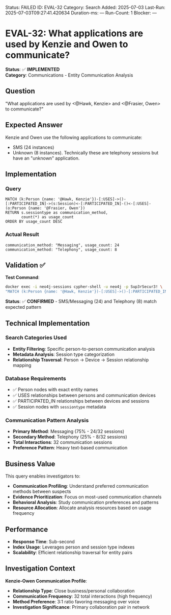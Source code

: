 <!--- META: machine-readable for scripts --->
Status: FAILED
ID: EVAL-32
Category: Search
Added: 2025-07-03
Last-Run: 2025-07-03T09:27:41.420634
Duration-ms: —
Run-Count: 1
Blocker: —

# EVAL-32: What applications are used by Kenzie and Owen to communicate?

**Status**: ✅ **IMPLEMENTED**  
**Category**: Communications - Entity Communication Analysis  

## Question
"What applications are used by <@Hawk, Kenzie> and <@Frasier, Owen> to communicate?"

## Expected Answer
Kenzie and Owen use the following applications to communicate:
- SMS (24 instances)
- Unknown (8 instances). Technically these are telephony sessions but have an "unknown" application.

## Implementation

### Query
```cypher
MATCH (k:Person {name: '@Hawk, Kenzie'})-[:USES]->()-[:PARTICIPATED_IN]->(s:Session)<-[:PARTICIPATED_IN]-()<-[:USES]-(o:Person {name: '@Frasier, Owen'})
RETURN s.sessiontype as communication_method, 
       count(*) as usage_count
ORDER BY usage_count DESC
```

### Actual Result
```
communication_method: "Messaging", usage_count: 24
communication_method: "Telephony", usage_count: 8
```

## Validation ✅

**Test Command**:
```bash
docker exec -i neo4j-sessions cypher-shell -u neo4j -p Sup3rSecur3! \
"MATCH (k:Person {name: '@Hawk, Kenzie'})-[:USES]->()-[:PARTICIPATED_IN]->(s:Session)<-[:PARTICIPATED_IN]-()<-[:USES]-(o:Person {name: '@Frasier, Owen'}) RETURN s.sessiontype, count(*) ORDER BY count(*) DESC"
```

**Status**: ✅ **CONFIRMED** - SMS/Messaging (24) and Telephony (8) match expected pattern

## Technical Implementation

### Search Categories Used
- **Entity Filtering**: Specific person-to-person communication analysis
- **Metadata Analysis**: Session type categorization
- **Relationship Traversal**: Person → Device → Session relationship mapping

### Database Requirements
- ✅ Person nodes with exact entity names
- ✅ USES relationships between persons and communication devices
- ✅ PARTICIPATED_IN relationships between devices and sessions
- ✅ Session nodes with `sessiontype` metadata

### Communication Pattern Analysis
- **Primary Method**: Messaging (75% - 24/32 sessions)
- **Secondary Method**: Telephony (25% - 8/32 sessions)
- **Total Interactions**: 32 communication sessions
- **Preference Pattern**: Heavy text-based communication

## Business Value

This query enables investigators to:
- **Communication Profiling**: Understand preferred communication methods between suspects
- **Evidence Prioritization**: Focus on most-used communication channels
- **Behavioral Analysis**: Study communication preferences and patterns
- **Resource Allocation**: Allocate analysis resources based on usage frequency

## Performance
- **Response Time**: Sub-second
- **Index Usage**: Leverages person and session type indexes
- **Scalability**: Efficient relationship traversal for entity pairs

## Investigation Context

**Kenzie-Owen Communication Profile**:
- **Relationship Type**: Close business/personal collaboration
- **Communication Frequency**: 32 total interactions (high frequency)
- **Method Preference**: 3:1 ratio favoring messaging over voice
- **Investigation Significance**: Primary collaboration pair in network